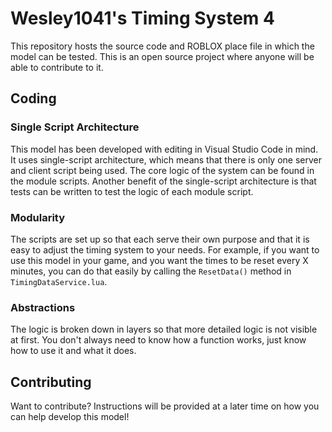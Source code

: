 # Wesley1041's Timing System 4
This repository hosts the source code and ROBLOX place file in which the model can be tested. This is an open source project where anyone will be able to contribute to it.

## Coding
### Single Script Architecture
This model has been developed with editing in Visual Studio Code in mind. It uses single-script architecture, which means that there is only one server and client script being used. The core logic of the system can be found in the module scripts. Another benefit of the single-script architecture is that tests can be written to test the logic of each module script.

### Modularity
The scripts are set up so that each serve their own purpose and that it is easy to adjust the timing system to your needs. For example, if you want to use this model in your game, and you want the times to be reset every X minutes, you can do that easily by calling the `ResetData()` method in `TimingDataService.lua`.

### Abstractions
The logic is broken down in layers so that more detailed logic is not visible at first. You don't always need to know how a function works, just know how to use it and what it does.

## Contributing
Want to contribute? Instructions will be provided at a later time on how you can help develop this model!
